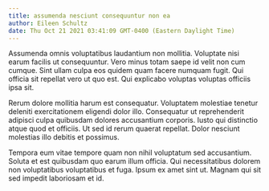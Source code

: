 ```yaml
---
title: assumenda nesciunt consequuntur non ea
author: Eileen Schultz
date: Thu Oct 21 2021 03:41:09 GMT-0400 (Eastern Daylight Time)
---
```

Assumenda omnis voluptatibus laudantium non mollitia. Voluptate nisi earum facilis ut consequuntur. Vero minus totam saepe id velit non cum cumque. Sint ullam culpa eos quidem quam facere numquam fugit. Qui officia sit repellat vero ut quo est. Qui explicabo voluptas voluptas officiis ipsa sit.

 Rerum dolore mollitia harum est consequatur. Voluptatem molestiae tenetur deleniti exercitationem eligendi dolor illo. Consequatur ut reprehenderit adipisci culpa quibusdam dolores accusantium corporis. Iusto qui distinctio atque quod et officiis. Ut sed id rerum quaerat repellat. Dolor nesciunt molestias illo debitis et possimus.

 Tempora eum vitae tempore quam non nihil voluptatum sed accusantium. Soluta et est quibusdam quo earum illum officia. Qui necessitatibus dolorem non voluptatibus voluptatibus et fuga. Ipsum ex amet sint ut. Magnam qui sit sed impedit laboriosam et id.